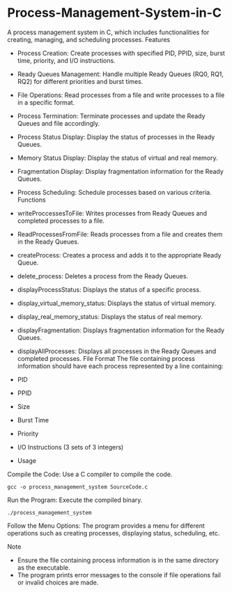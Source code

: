 # Process-Management-System-in-C
A process management system in C, which includes functionalities for creating, managing, and scheduling processes.
Features
- Process Creation: Create processes with specified PID, PPID, size, burst time, priority, and I/O instructions.
- Ready Queues Management: Handle multiple Ready Queues (RQ0, RQ1, RQ2) for different priorities and burst times.
- File Operations: Read processes from a file and write processes to a file in a specific format.
- Process Termination: Terminate processes and update the Ready Queues and file accordingly.
- Process Status Display: Display the status of processes in the Ready Queues.
- Memory Status Display: Display the status of virtual and real memory.
- Fragmentation Display: Display fragmentation information for the Ready Queues.
- Process Scheduling: Schedule processes based on various criteria.
Functions
- writeProccessesToFile: Writes processes from Ready Queues and completed processes to a file.
- ReadProcessesFromFile: Reads processes from a file and creates them in the Ready Queues.
- createProcess: Creates a process and adds it to the appropriate Ready Queue.
- delete_process: Deletes a process from the Ready Queues.
- displayProcessStatus: Displays the status of a specific process.
- display_virtual_memory_status: Displays the status of virtual memory.
- display_real_memory_status: Displays the status of real memory.
- displayFragmentation: Displays fragmentation information for the Ready Queues.
- displayAllProcesses: Displays all processes in the Ready Queues and completed processes.
File Format
The file containing process information should have each process represented by a line containing:

- PID
- PPID
- Size
- Burst Time
- Priority
- I/O Instructions (3 sets of 3 integers)
- Usage
  
Compile the Code: Use a C compiler to compile the code.

<code>gcc -o process_management_system SourceCode.c</code>

Run the Program: Execute the compiled binary.

<code>./process_management_system</code>

Follow the Menu Options: The program provides a menu for different operations such as creating processes, displaying status, scheduling, etc.

Note
- Ensure the file containing process information is in the same directory as the executable.
- The program prints error messages to the console if file operations fail or invalid choices are made.
